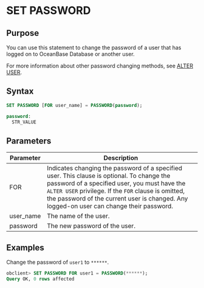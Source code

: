 # SET PASSWORD

## Purpose

You can use this statement to change the password of a user that has logged on to OceanBase Database or another user.

For more information about other password changing methods, see [ALTER USER](../1.ddl-of-oracle-mode/12.alter-user-of-oracle-mode.md).

## Syntax

```sql
SET PASSWORD [FOR user_name] = PASSWORD(password);

password:
  STR_VALUE
```

## Parameters

| Parameter | Description |
|-----------|---------------------------------------------------------------------------------------------------------------------------|
| FOR | Indicates changing the password of a specified user. This clause is optional. To change the password of a specified user, you must have the `ALTER USER` privilege.  If the `FOR` clause is omitted, the password of the current user is changed. Any logged-on user can change their password.  |
| user_name | The name of the user.  |
| password | The new password of the user.  |

## Examples

Change the password of `user1` to `******`.

```sql
obclient> SET PASSWORD FOR user1 = PASSWORD(******);
Query OK, 0 rows affected
```
